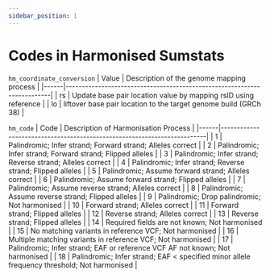 ```yaml
---
sidebar_position: 1
---
```

# Codes in Harmonised Sumstats
`hm_coordinate_conversion`
| Value | Description of the genome mapping process                   |
|------|-------------------------------------------------------------------------|
| rs    | Update base pair location value by mapping rsID using reference           |
| lo    | liftover base pair location to the target genome build (GRCh 38)              |

`hm_code`
| Code | Description of Harmonisation Process                                      |
|------|-------------------------------------------------------------------------|
| 1    | Palindromic; Infer strand; Forward strand; Alleles correct              |
| 2    | Palindromic; Infer strand; Forward strand; Flipped alleles              |
| 3    | Palindromic; Infer strand; Reverse strand; Alleles correct              |
| 4    | Palindromic; Infer strand; Reverse strand; Flipped alleles              |
| 5    | Palindromic; Assume forward strand; Alleles correct                     |
| 6    | Palindromic; Assume forward strand; Flipped alleles                     |
| 7    | Palindromic; Assume reverse strand; Alleles correct                     |
| 8    | Palindromic; Assume reverse strand; Flipped alleles                     |
| 9    | Palindromic; Drop palindromic; Not harmonised                           |
| 10   | Forward strand; Alleles correct                                         |
| 11   | Forward strand; Flipped alleles                                         |
| 12   | Reverse strand; Alleles correct                                         |
| 13   | Reverse strand; Flipped alleles                                         |
| 14   | Required fields are not known; Not harmonised                          |
| 15   | No matching variants in reference VCF; Not harmonised                   |
| 16   | Multiple matching variants in reference VCF; Not harmonised             |
| 17   | Palindromic; Infer strand; EAF or reference VCF AF not known; Not harmonised |
| 18   | Palindromic; Infer strand; EAF < specified minor allele frequency threshold; Not harmonised |
